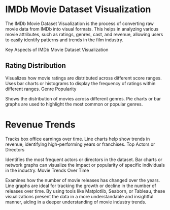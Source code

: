 # IMDb Movie Dataset Visualization

The IMDb Movie Dataset Visualization is the process of converting raw movie data from IMDb into visual formats. This helps in analyzing various movie attributes, such as ratings, genres, cast, and revenue, allowing users to easily identify patterns and trends in the film industry.

Key Aspects of IMDb Movie Dataset Visualization

## Rating Distribution

Visualizes how movie ratings are distributed across different score ranges.
Uses bar charts or histograms to display the frequency of ratings within different ranges.
Genre Popularity

Shows the distribution of movies across different genres.
Pie charts or bar graphs are used to highlight the most common or popular genres.
# Revenue Trends

Tracks box office earnings over time.
Line charts help show trends in revenue, identifying high-performing years or franchises.
Top Actors or Directors

Identifies the most frequent actors or directors in the dataset.
Bar charts or network graphs can visualize the impact or popularity of specific individuals in the industry.
Movie Trends Over Time

Examines how the number of movie releases has changed over the years.
Line graphs are ideal for tracking the growth or decline in the number of releases over time.
By using tools like Matplotlib, Seaborn, or Tableau, these visualizations present the data in a more understandable and insightful manner, aiding in a deeper understanding of movie industry trends.










